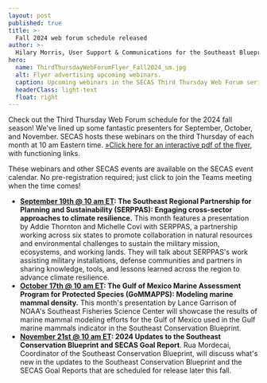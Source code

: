 ```yaml
---
layout: post
published: true
title: >-
  Fall 2024 web forum schedule released
author: >-
  Hilary Morris, User Support & Communications for the Southeast Blueprint
hero:
  name: ThirdThursdayWebForumFlyer_Fall2024_sm.jpg
  alt: Flyer advertising upcoming webinars.
  caption: Upcoming webinars in the SECAS Third Thursday Web Forum series.
  headerClass: light-text
  float: right
---
```

Check out the Third Thursday Web Forum schedule for the 2024 fall season! We've lined up some fantastic presenters for September, October, and November. SECAS hosts these webinars on the third Thursday of each month at 10 am Eastern time. [»Click here for an interactive pdf of the flyer](https://secassoutheast.org/pdf/ThirdThursdayWebForumFlyer_Fall2024.pdf), with functioning links.

These webinars and other SECAS events are available on the SECAS event calendar. No pre-registration required; just click to join the Teams meeting when the time comes!<!--more--> 

- **[September 19th @ 10 am ET](https://calendar.google.com/calendar/event?eid=M2gzbHVxNTdkMnRzY3Q0OG1rMHNmZXN2a2wgc2VjYXNzb3V0aGVhc3RAbQ&ctz=America/New_York): The Southeast Regional Partnership for Planning and Sustainability (SERPPAS): Engaging cross-sector approaches to climate resilience.** This month features a presentation by Addie Thornton and Michelle Covi with SERPPAS, a partnership working across six states to promote collaboration in natural resources and environmental challenges to sustain the military mission, ecosystems, and working lands. They will talk about SERPPAS's work assisting military installations, defense communities and partners in sharing knowledge, tools, and lessons learned across the region to advance climate resilience. 
- **[October 17th @ 10 am ET](https://calendar.google.com/calendar/event?eid=NWMyMDVhZmNuNGZvODRqZ20xNWdiamptbjkgc2VjYXNzb3V0aGVhc3RAbQ&ctz=America/New_York): The Gulf of Mexico Marine Assessment Program for Protected Species (GoMMAPPS): Modeling marine mammal density.** This month's presentation by Lance Garrison of NOAA's Southeast Fisheries Science Center will showcase the results of marine mammal modeling efforts for the Gulf of Mexico used in the Gulf marine mammals indicator in the Southeast Conservation Blueprint.
- **[November 21st @ 10 am ET](https://calendar.google.com/calendar/event?eid=NmVnOGY3YTlpYmNxN2RrYzgxbjgyYWtkb2Ugc2VjYXNzb3V0aGVhc3RAbQ&ctz=America/New_York): 2024 Updates to the Southeast Conservation Blueprint and SECAS Goal Report**. Rua Mordecai, Coordinator of the Southeast Conservation Blueprint, will discuss what's new in the updates to the Southeast Conservation Blueprint and the SECAS Goal Reports that are scheduled for release later this fall.
